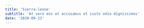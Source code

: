 ```yaml
---
title: 'Sierra-leone'
subtitle: 'At vero eos et accusamus et iusto odio dignissimos'
date: '2020-09-23'
---
```

